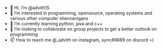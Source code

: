 - 👋 Hi, I’m @advith15
- 👀 I’m interested in programming, opensource, operating systems and various other computer shennanigans
- 🌱 I’m currently learning python, java and c++
- 💞️ I’m looking to collaborate on group projects to get a better outlook on programming
- 📫 How to reach me @_advith on instagram, sync#9889 on discord =)
                   

<!---
advith15/advith15 is a ✨ special ✨ repository because its `README.md` (this file) appears on your GitHub profile.
You can click the Preview link to take a look at your changes.
--->
